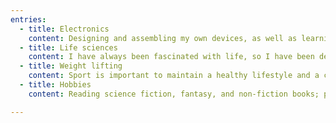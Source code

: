 ```yaml
---
entries:
  - title: Electronics
    content: Designing and assembling my own devices, as well as learning and developing my skills in programming them.
  - title: Life sciences
    content: I have always been fascinated with life, so I have been delving into this field by self‑studying subjects related to medicine and biology.
  - title: Weight lifting
    content: Sport is important to maintain a healthy lifestyle and a clear mind. Going to the gym for an hour is a good way to relax and organize my thoughts.
  - title: Hobbies
    content: Reading science fiction, fantasy, and non-fiction books; playing the piano, cinema, travel, taking online courses, and gathering with friends to play computer games or build a new mechanical keyboard together. Recently I have taken up learning to ski.

---
```

